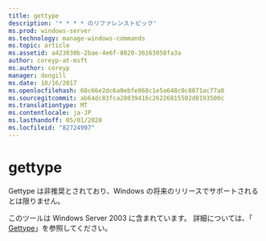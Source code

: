 ```yaml
---
title: gettype
description: '* * * * のリファレンストピック'
ms.prod: windows-server
ms.technology: manage-windows-commands
ms.topic: article
ms.assetid: a423030b-2bae-4e6f-8020-36163058fa3a
author: coreyp-at-msft
ms.author: coreyp
manager: dongill
ms.date: 10/16/2017
ms.openlocfilehash: 68c66e2dc6a0ebfe868c1e5a648c0c8871ac77a0
ms.sourcegitcommit: ab64dc83fca28039416c26226815502d0193500c
ms.translationtype: MT
ms.contentlocale: ja-JP
ms.lasthandoff: 05/01/2020
ms.locfileid: "82724997"
---
```

# <a name="gettype"></a>gettype



Gettype は非推奨とされており、Windows の将来のリリースでサポートされるとは限りません。

このツールは Windows Server 2003 に含まれています。 詳細については、「 [Gettype](https://technet.microsoft.com/library/cc773104(v=ws.10).aspx)」を参照してください。